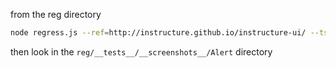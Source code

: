 

from the reg directory

```sh
node regress.js --ref=http://instructure.github.io/instructure-ui/ --tst=http://0.0.0.0:8001/ Alert
```

then look in the `reg/__tests__/__screenshots__/Alert` directory
